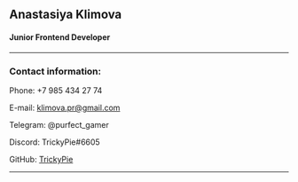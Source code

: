 ## **Anastasiya Klimova**

#### Junior Frontend Developer
---

### **Contact information:**

Phone: +7 985 434 27 74

E-mail: klimova.pr@gmail.com

Telegram: @purfect_gamer

Discord: TrickyPie#6605

GitHub: [TrickyPie](https://github.com/TrickyPie)

---

